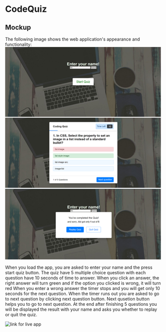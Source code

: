 # CodeQuiz
## Mockup
The following image shows the web application's appearance and functionality:
![When you load the page you will see like this](sc1.png)
![When you start the quiz, you will see this](sc2.png)
![When you finish the quiz,you will see the results like this](sc3.png)

When you load the app, you are asked to enter your name and the press start quiz button.
The quiz have 5 multiple choice question with each question have 10 seconds of time to answer.
When you click an answer, the right answer will turn green and if the option you clicked is wrong, it will turn red
When you enter a wrong answer the timer stops and you will get only 10 seconds for the next question.
When the timer runs out you are asked to go to next question by clicking next question button.
Next qusetion button helps you to go to next question.
At the end after finishing 5 questions you will be displayed the result with your name and asks you whether to replay or quit the quiz.

![link for live app](https://abilalu.github.io/CodeQuiz/)
